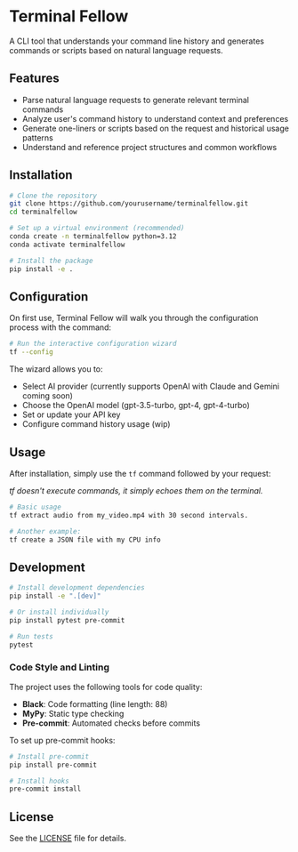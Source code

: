 # Terminal Fellow

A CLI tool that understands your command line history and generates commands or scripts based on natural language requests.

## Features

- Parse natural language requests to generate relevant terminal commands
- Analyze user's command history to understand context and preferences
- Generate one-liners or scripts based on the request and historical usage patterns
- Understand and reference project structures and common workflows

## Installation

```bash
# Clone the repository
git clone https://github.com/yourusername/terminalfellow.git
cd terminalfellow

# Set up a virtual environment (recommended)
conda create -n terminalfellow python=3.12
conda activate terminalfellow

# Install the package
pip install -e .
```

## Configuration

On first use, Terminal Fellow will walk you through the configuration process with the command:

```bash
# Run the interactive configuration wizard
tf --config
```

The wizard allows you to:
- Select AI provider (currently supports OpenAI with Claude and Gemini coming soon)
- Choose the OpenAI model (gpt-3.5-turbo, gpt-4, gpt-4-turbo)
- Set or update your API key
- Configure command history usage (wip)



## Usage

After installation, simply use the `tf` command followed by your request:

_tf doesn't execute commands, it simply echoes them on the terminal._

```bash
# Basic usage
tf extract audio from my_video.mp4 with 30 second intervals.

# Another example:
tf create a JSON file with my CPU info

```

## Development

```bash
# Install development dependencies
pip install -e ".[dev]"

# Or install individually
pip install pytest pre-commit

# Run tests
pytest
```

### Code Style and Linting

The project uses the following tools for code quality:

- **Black**: Code formatting (line length: 88)
- **MyPy**: Static type checking
- **Pre-commit**: Automated checks before commits

To set up pre-commit hooks:

```bash
# Install pre-commit
pip install pre-commit

# Install hooks
pre-commit install
```

## License

See the [LICENSE](LICENSE) file for details.